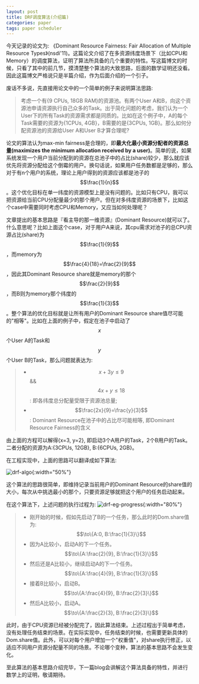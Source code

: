 ```yaml
---
layout: post
title: DRF调度算法(介绍篇)
categories: paper
tags: paper scheduler
---
```


今天记录的论文为: 《Dominant Resource Fairness: Fair Allocation of Multiple Resource Types》(nsdi'11)。这篇论文介绍了在多资源纬度场景下（比如CPU和Memory）的调度算法，证明了算法所具备的几个重要的特性。写这篇博文的时候，只看了其中的前几节，摸清楚整个算法的大致思路，后面的数学证明还没看。因此这篇博文严格说只是半篇介绍，作为后面介绍的一个引子。

废话不多说，先直接用论文中的一个简单的例子来说明算法思路:

> 考虑一个有{9 CPUs, 18GB RAM}的资源池。有两个User A和B，向这个资源池申请资源执行自己众多的Task。出于简化问题的考虑，我们认为一个User下的所有Task的资源需求都是同质的。比如在这个例子中，A的每个Task需要的资源为{1CPUs, 4GB}，B需要的是{3CPUs, 1GB}。那么如何分配资源池的资源给User A和User B才算合理呢?

论文的算法认为max-min fairness是合理的，即**最大化最小资源分配者的资源总量(maximizes the minimum allocation received by a user)**。简单的说，如果系统发现一个用户当前分配到的资源在总池子中的占比(share)较少，那么就应该优先将资源分配给这个倒霉的用户。换句话说，如果用户任务数都是足够的，那么对于有n个用户的系统，理论上用户得到的资源应该都是池子的$$\frac{1}{n}$$。这个优化目标在单一纬度的资源模型上是没有问题的。比如只有CPU，我可以把资源给当前CPU分配量最少的那个用户。但在对多纬度资源的场景下，比如这个case中需要同时考虑CPU和Memory，又应当如何处理呢？

文章提出的基本思路是『看主导的那一维资源』(Dominant Resource)就可以了。什么意思呢？比如上面这个case，对于用户A来说，其cpu需求对池子的总CPU资源占比(share)为$$\frac{1}{9}$$，而memory为$$\frac{4}{18}=\frac{2}{9}$$，因此其Dominant Resource share就是memory的那个$$\frac{2}{9}$$，而B则为memory那个纬度的$$\frac{1}{3}$$。整个算法的优化目标就是让所有用户的Dominant Resource share值尽可能的"相等"。比如在上面的例子中，假定在池子中启动了$$x$$个User A的Task和$$y$$个User B的Task，那么问题就表达为:

> - $$x + 3y \le 9$$ && $$4x + y \le 18$$: 即各纬度总分配量受限于资源池总量;
> - $$\frac{2x}{9}=\frac{y}{3}$$: Dominant Resource在池子中的占比尽可能相等, 即Dominant Resource Fairness的含义

由上面的方程可以解得{x=3, y=2}, 即启动3个A用户的Task，2个B用户的Task。二者分配的资源为A:{3CPUs, 12GB}, B:{6CPUs, 2GB}。

在工程实现中，上面的思路可以翻译成如下算法:

![drf-algo]({{site.url}}/images/drf-algorithm.png){:width="50%"}

这个算法的思路很简单，即维持记录当前用户的Dominant Resource的share值的大小，每次从中挑选最小的那个，只要资源足够就把这个用户的任务启动起来。

在这个算法下，上述问题的执行过程为:
![drf-eg-progress]({{site.url}}/images/drf-eg-progress.png){:width="80%"}

> - 刚开始的时候，假如先启动了B的一个任务，那么此时的Dom.share值为: $$\to\{A:0, B:\frac{1}{3}\}$$
> - 因为A比较小，启动A的下一个任务。$$\to\{A:\frac{2}{9}, B:\frac{1}{3}\}$$
> - 然后还是A比较小，继续启动A的下一个任务。$$\to\{A:\frac{4}{9}, B:\frac{1}{3}\}$$
> - 接着B比较小，启动B。$$\to\{A:\frac{4}{9}, B:\frac{2}{3}\}$$
> - 然后A比较小，启动A。$$\to\{A:\frac{2}{3}, B:\frac{2}{3}\}$$

此时，由于CPU资源已经被分配完了，因此算法结束。上述过程出于简单考虑，没有处理任务结束的场景。在实际实现中，任务结束的时候，也需要更新具体的Dom.share值。此外，可以对每个用户增加一个"权重值"，对share执行修正，以适应不同用户资源分配量不同的场景。不论哪个变种，算法的基本思路不会发生变化。

至此算法的基本思路介绍完毕，下一篇blog会讲解这个算法具备的特性，并进行数学上的证明，敬请期待。


